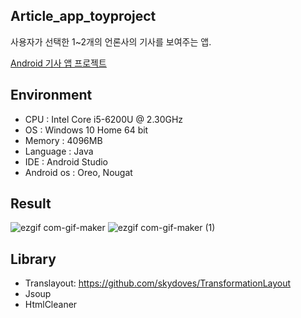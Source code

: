 ## Article_app_toyproject
사용자가 선택한 1~2개의 언론사의 기사를 보여주는 앱.

[Android 기사 앱 프로젝트](https://blog.naver.com/jms8732/222155170175)

## Environment
* CPU : Intel Core i5-6200U @ 2.30GHz  
* OS : Windows 10 Home 64 bit  
* Memory : 4096MB
* Language : Java
* IDE : Android Studio
* Android os : Oreo, Nougat

## Result

![ezgif com-gif-maker](https://user-images.githubusercontent.com/26684848/100310461-a01f6280-2ff0-11eb-98c4-d4b11dda14af.gif)  ![ezgif com-gif-maker (1)](https://user-images.githubusercontent.com/26684848/100310479-ae6d7e80-2ff0-11eb-92e6-10b5da607648.gif)


## Library
* Translayout: https://github.com/skydoves/TransformationLayout
* Jsoup
* HtmlCleaner
